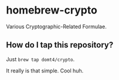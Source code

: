 homebrew-crypto
===============

Various Cryptographic-Related Formulae.

How do I tap this repository?
--------------------------------
Just `brew tap domt4/crypto`.

It really is that simple. Cool huh.